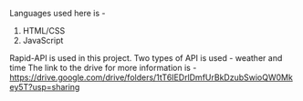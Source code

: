 Languages used here is - 
1) HTML/CSS
2) JavaScript
   
Rapid-API is used in this project.
Two types of API is used - weather and time
The link to the drive for more information is - https://drive.google.com/drive/folders/1tT6IEDrlDmfUrBkDzubSwioQW0Mkey5T?usp=sharing
